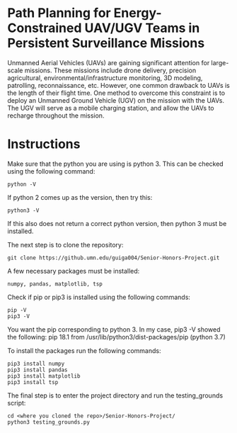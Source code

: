 # Path Planning for Energy-Constrained UAV/UGV Teams in Persistent Surveillance Missions

Unmanned Aerial Vehicles (UAVs) are gaining significant attention for large-scale missions. These missions include drone delivery, precision agricultural, environmental/infrastructure monitoring, 3D modeling, patrolling, reconnaissance, etc. However, one common drawback to UAVs is the length of their flight time. One method to overcome this constraint is to deploy an Unmanned Ground Vehicle (UGV) on the mission with the UAVs. The UGV will serve as a mobile charging station, and allow the UAVs to recharge throughout the mission. 


# Instructions

Make sure that the python you are using is python 3. This can be checked using the following command:

    python -V

If python 2 comes up as the version, then try this:

    python3 -V

If this also does not return a correct python version, then python 3 must be installed.

The next step is to clone the repository:

    git clone https://github.umn.edu/guiga004/Senior-Honors-Project.git

A few necessary packages must be installed: 
    
    numpy, pandas, matplotlib, tsp

Check if pip or pip3 is installed using the following commands:

    pip -V
    pip3 -V

You want the pip corresponding to python 3. In my case, pip3 -V showed the following:
    pip 18.1 from /usr/lib/python3/dist-packages/pip (python 3.7)

To install the packages run the following commands:

    pip3 install numpy
    pip3 install pandas
    pip3 install matplotlib
    pip3 install tsp


The final step is to enter the project directory and run the testing_grounds script:

    cd <where you cloned the repo>/Senior-Honors-Project/
    python3 testing_grounds.py
